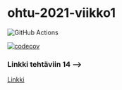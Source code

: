 # ohtu-2021-viikko1

![GitHub Actions](https://github.com/Faktatykki/ohtu-2021-viikko1/workflows/CI/badge.svg)

[![codecov](https://codecov.io/gh/Faktatykki/ohtu-2021-viikko1/branch/main/graph/badge.svg?token=QJWAWSLNVJ)](https://codecov.io/gh/Faktatykki/ohtu-2021-viikko1)


### Linkki tehtäviin 14 -->

[Linkki](https://github.com/Faktatykki/ohtu-2022-kevat)

